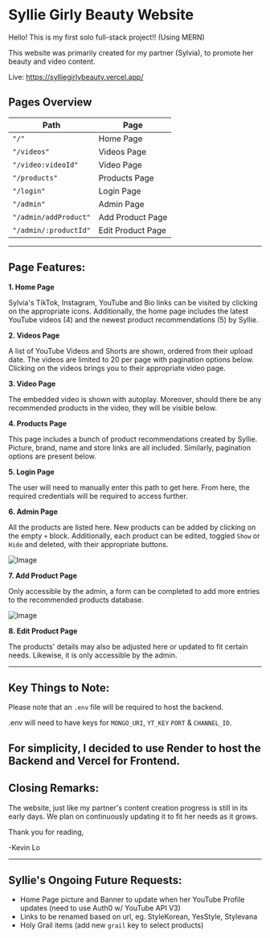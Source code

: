 ﻿# Syllie Girly Beauty Website

Hello! This is my first solo full-stack project!! (Using MERN)

This website was primarily created for my partner (Sylvia), to promote her beauty and video content.

Live: https://sylliegirlybeauty.vercel.app/

## Pages Overview

| Path                  | Page              |
| --------------------- | ----------------- | 
| `"/"`                 | Home Page         | 
| `"/videos"`           | Videos Page       | 
| `"/video:videoId"`    | Video Page        | 
| `"/products"`         | Products Page     | 
| `"/login"`            | Login Page        | 
| `"/admin"`            | Admin Page        | 
| `"/admin/addProduct"` | Add Product Page  |
| `"/admin/:productId"` | Edit Product Page |

---


## Page Features:

**1. Home Page**

Sylvia's TikTok, Instagram, YouTube and Bio links can be visited by clicking on the appropriate icons.
Additionally, the home page includes the latest YouTube videos (4) and the newest product recommendations (5) by Syllie.


**2. Videos Page**

A list of YouTube Videos and Shorts are shown, ordered from their upload date. The videos are limited to 20 per page with pagination options below.
Clicking on the videos brings you to their appropriate video page.


**3. Video Page**

The embedded video is shown with autoplay.
Moreover, should there be any recommended products in the video, they will be visible below.


**4. Products Page**

This page includes a bunch of product recommendations created by Syllie. 
Picture, brand, name and store links are all included.
Similarly, pagination options are present below.

**5. Login Page**

The user will need to manually enter this path to get here.
From here, the required credentials will be required to access further.

**6. Admin Page**

All the products are listed here. New products can be added by clicking on the empty `+` block. Additionally, each product can be edited, toggled `Show` or `Hide` and deleted, with their appropriate buttons.

![Image](https://github.com/user-attachments/assets/118f62f2-bf1d-4a7d-95a8-8f88d7a3660e)

**7. Add Product Page**

Only accessible by the admin, a form can be completed to add more entries to the recommended products database.

![Image](https://github.com/user-attachments/assets/a9b48b7b-78f5-4f1d-9068-1205ca2d7083)

**8. Edit Product Page**

The products' details may also be adjusted here or updated to fit certain needs.
Likewise, it is only accessible by the admin.

---

## Key Things to Note:

Please note that an `.env` file will be required to host the backend.

.env will need to have keys for `MONGO_URI`, `YT_KEY` `PORT` & `CHANNEL_ID`.

For simplicity, I decided to use Render to host the Backend and Vercel for Frontend.
---

## Closing Remarks:

The website, just like my partner's content creation progress is still in its early days. We plan on continuously updating it to fit her needs as it grows.

Thank you for reading,

-Kevin Lo

---

## Syllie's Ongoing Future Requests:
- Home Page picture and Banner to update when her YouTube Profile updates (need to use Auth0 w/ YouTube API V3)
- Links to be renamed based on url, eg. StyleKorean, YesStyle, Stylevana
- Holy Grail items (add new `grail` key to select products)
